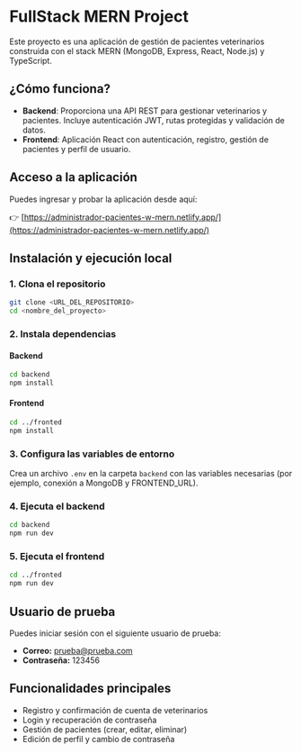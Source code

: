 # FullStack MERN Project

Este proyecto es una aplicación de gestión de pacientes veterinarios construida con el stack MERN (MongoDB, Express, React, Node.js) y TypeScript.

## ¿Cómo funciona?
- **Backend**: Proporciona una API REST para gestionar veterinarios y pacientes. Incluye autenticación JWT, rutas protegidas y validación de datos.
- **Frontend**: Aplicación React con autenticación, registro, gestión de pacientes y perfil de usuario.

## Acceso a la aplicación
Puedes ingresar y probar la aplicación desde aquí:

👉 [https://administrador-pacientes-w-mern.netlify.app/](https://administrador-pacientes-w-mern.netlify.app/)

## Instalación y ejecución local

### 1. Clona el repositorio
```bash
git clone <URL_DEL_REPOSITORIO>
cd <nombre_del_proyecto>
```

### 2. Instala dependencias
#### Backend
```bash
cd backend
npm install
```
#### Frontend
```bash
cd ../fronted
npm install
```

### 3. Configura las variables de entorno
Crea un archivo `.env` en la carpeta `backend` con las variables necesarias (por ejemplo, conexión a MongoDB y FRONTEND_URL).

### 4. Ejecuta el backend
```bash
cd backend
npm run dev
```

### 5. Ejecuta el frontend
```bash
cd ../fronted
npm run dev
```

## Usuario de prueba
Puedes iniciar sesión con el siguiente usuario de prueba:

- **Correo:** prueba@prueba.com
- **Contraseña:** 123456

## Funcionalidades principales
- Registro y confirmación de cuenta de veterinarios
- Login y recuperación de contraseña
- Gestión de pacientes (crear, editar, eliminar)
- Edición de perfil y cambio de contraseña
